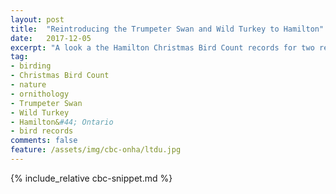 ```yaml
---
layout: post
title:  "Reintroducing the Trumpeter Swan and Wild Turkey to Hamilton"
date:   2017-12-05
excerpt: "A look a the Hamilton Christmas Bird Count records for two reintroduced species"
tag:
- birding
- Christmas Bird Count
- nature
- ornithology
- Trumpeter Swan
- Wild Turkey
- Hamilton&#44; Ontario
- bird records
comments: false
feature: /assets/img/cbc-onha/ltdu.jpg
---
```


{% include_relative cbc-snippet.md %}
